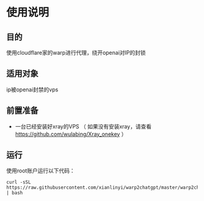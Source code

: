 # 使用说明

## 目的
使用cloudflare家的warp进行代理，绕开openai对IP的封锁

## 适用对象
ip被openai封禁的vps

## 前置准备
 * 一台已经安装好xray的VPS （ 如果没有安装xray，请查看 https://github.com/wulabing/Xray_onekey ）

## 运行
使用root账户运行以下代码：
```shell
curl -sSL https://raw.githubusercontent.com/xianlinyi/warp2chatgpt/master/warp2chatgpt.sh | bash
```
